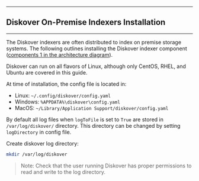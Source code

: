 <p id="install_indexers_on_prem"></p>

___
## Diskover On-Premise Indexers Installation
___

The Diskover indexers are often distributed to index on premise storage systems. The following outlines installing the Diskover indexer component ([components 1 in the architecture diagram](#architecture_diagram)).

Diskover can run on all flavors of Linux, although only CentOS, RHEL, and Ubuntu are covered in this guide.

At time of installation, the config file is located in:
-  Linux:  `~/.config/diskover/config.yaml`
-  Windows:  `%APPDATA%\diskover\config.yaml`
-  MacOS:  `~/Library/Application Support/diskover/config.yaml`

By default all log files when `logToFile` is set to `True` are stored in `/var/log/diskover/` directory. This directory can be changed by setting `logDirectory` in config file.

Create diskover log directory:
```sh
mkdir /var/log/diskover
```
>Note: Check that the user running Diskover has proper permissions to read and write to the log directory.
